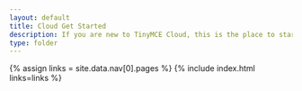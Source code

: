 ```yaml
---
layout: default
title: Cloud Get Started
description: If you are new to TinyMCE Cloud, this is the place to start.
type: folder
---
```


{% assign links = site.data.nav[0].pages %}
{% include index.html links=links %}
